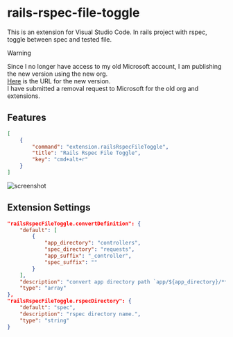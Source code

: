 # rails-rspec-file-toggle

This is an extension for Visual Studio Code.
In rails project with rspec, toggle between spec and tested file.

> [!WARNING]
> Since I no longer have access to my old Microsoft account, I am publishing the new version using the new org.  
> [Here](https://marketplace.visualstudio.com/items?itemName=malt-03.rails-rspec-file-toggler) is the URL for the new version.  
> I have submitted a removal request to Microsoft for the old org and extensions.

## Features

```json
[
    {
        "command": "extension.railsRspecFileToggle",
        "title": "Rails Rspec File Toggle",
        "key": "cmd+alt+r"
    }
]
```

![screenshot](https://github.com/malt03/rails-rspec-file-toggle/blob/images/rails-rspec-file-toggle.gif?raw=true)

## Extension Settings

```json
"railsRspecFileToggle.convertDefinition": {
    "default": [
        {
            "app_directory": "controllers",
            "spec_directory": "requests",
            "app_suffix": "_controller",
            "spec_suffix": ""
        }
    ],
    "description": "convert app directory path `app/${app_directory}/**/*${app_suffix}.rb` to spec path `spec/${spec_directory}/**/*${spec_suffix}_spec.rb`.",
    "type": "array"
},
"railsRspecFileToggle.rspecDirectory": {
    "default": "spec",
    "description": "rspec directory name.",
    "type": "string"
}
```
